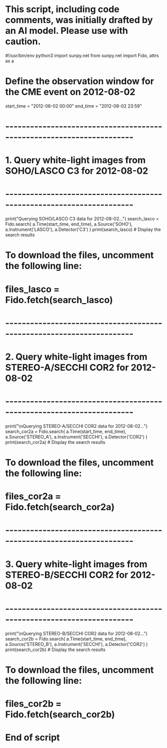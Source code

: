 # This script, including code comments, was initially drafted by an AI model. Please use with caution.

#!/usr/bin/env python3
import sunpy.net
from sunpy.net import Fido, attrs as a

# Define the observation window for the CME event on 2012-08-02
start_time = "2012-08-02 00:00"
end_time   = "2012-08-02 23:59"

# ---------------------------------------------------------------------
# 1. Query white-light images from SOHO/LASCO C3 for 2012-08-02
# ---------------------------------------------------------------------
print("Querying SOHO/LASCO C3 data for 2012-08-02...")
search_lasco = Fido.search(
    a.Time(start_time, end_time),
    a.Source('SOHO'),
    a.Instrument('LASCO'),
    a.Detector('C3')
)
print(search_lasco)  # Display the search results
# To download the files, uncomment the following line:
# files_lasco = Fido.fetch(search_lasco)

# ---------------------------------------------------------------------
# 2. Query white-light images from STEREO-A/SECCHI COR2 for 2012-08-02
# ---------------------------------------------------------------------
print("\nQuerying STEREO-A/SECCHI COR2 data for 2012-08-02...")
search_cor2a = Fido.search(
    a.Time(start_time, end_time),
    a.Source('STEREO_A'),
    a.Instrument('SECCHI'),
    a.Detector('COR2')
)
print(search_cor2a)  # Display the search results
# To download the files, uncomment the following line:
# files_cor2a = Fido.fetch(search_cor2a)

# ---------------------------------------------------------------------
# 3. Query white-light images from STEREO-B/SECCHI COR2 for 2012-08-02
# ---------------------------------------------------------------------
print("\nQuerying STEREO-B/SECCHI COR2 data for 2012-08-02...")
search_cor2b = Fido.search(
    a.Time(start_time, end_time),
    a.Source('STEREO_B'),
    a.Instrument('SECCHI'),
    a.Detector('COR2')
)
print(search_cor2b)  # Display the search results
# To download the files, uncomment the following line:
# files_cor2b = Fido.fetch(search_cor2b)

# End of script

